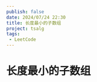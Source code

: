 ```yaml
---
publish: false
date: 2024/07/24 22:30
title: 长度最小的子数组
project: tsalg
tags:
 - LeetCode
---
```


# 长度最小的子数组
